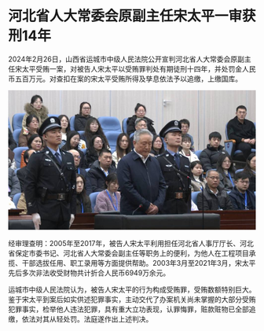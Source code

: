 # 河北省人大常委会原副主任宋太平一审获刑14年

2024年2月26日，山西省运城市中级人民法院公开宣判河北省人大常委会原副主任宋太平受贿一案，对被告人宋太平以受贿罪判处有期徒刑十四年，并处罚金人民币五百万元。对查扣在案的宋太平受贿所得及孳息依法予以追缴，上缴国库。

![7bf8611dd3ddf50a747f02b030c35b7f.jpg](https://raw.githubusercontent.com/qqhsx/qqnews_image/main/2024/02/26/河北省人大常委会原副主任宋太平一审获刑14年/7bf8611dd3ddf50a747f02b030c35b7f.jpg)

经审理查明：2005年至2017年，被告人宋太平利用担任河北省人事厅厅长、河北省保定市委书记、河北省人大常委会副主任等职务上的便利，为他人在工程项目承揽、干部选拔任用、职工录用等方面提供帮助。2003年3月至2021年3月，宋太平先后多次非法收受财物共计折合人民币6949万余元。

运城市中级人民法院认为，被告人宋太平的行为构成受贿罪，受贿数额特别巨大。鉴于宋太平到案后如实供述犯罪事实，主动交代了办案机关尚未掌握的大部分受贿犯罪事实，检举他人违法犯罪，具有重大立功表现，认罪悔罪，赃款赃物已全部追缴，依法对其从轻处罚。法庭遂作出上述判决。

